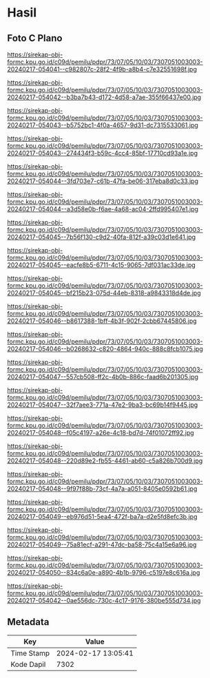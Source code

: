 # Hasil

## Foto C Plano

https://sirekap-obj-formc.kpu.go.id/c09d/pemilu/pdpr/73/07/05/10/03/7307051003003-20240217-054041--c982807c-28f2-4f9b-a8b4-c7e32551698f.jpg

https://sirekap-obj-formc.kpu.go.id/c09d/pemilu/pdpr/73/07/05/10/03/7307051003003-20240217-054042--b3ba7b43-d172-4d58-a7ae-355f66437e00.jpg

https://sirekap-obj-formc.kpu.go.id/c09d/pemilu/pdpr/73/07/05/10/03/7307051003003-20240217-054043--b5752bc1-4f0a-4657-9d31-dc7315533061.jpg

https://sirekap-obj-formc.kpu.go.id/c09d/pemilu/pdpr/73/07/05/10/03/7307051003003-20240217-054043--274434f3-b59c-4cc4-85bf-17710cd93a1e.jpg

https://sirekap-obj-formc.kpu.go.id/c09d/pemilu/pdpr/73/07/05/10/03/7307051003003-20240217-054044--3fd703e7-c61b-47fa-be06-317eba8d0c33.jpg

https://sirekap-obj-formc.kpu.go.id/c09d/pemilu/pdpr/73/07/05/10/03/7307051003003-20240217-054044--a3d58e0b-f6ae-4a68-ac04-2ffd995407e1.jpg

https://sirekap-obj-formc.kpu.go.id/c09d/pemilu/pdpr/73/07/05/10/03/7307051003003-20240217-054045--7b56f130-c9d2-40fa-812f-a39c03d1e641.jpg

https://sirekap-obj-formc.kpu.go.id/c09d/pemilu/pdpr/73/07/05/10/03/7307051003003-20240217-054045--eacfe8b5-6711-4c15-9065-7df031ac33de.jpg

https://sirekap-obj-formc.kpu.go.id/c09d/pemilu/pdpr/73/07/05/10/03/7307051003003-20240217-054045--bf215b23-075d-44eb-8318-a9843318d4de.jpg

https://sirekap-obj-formc.kpu.go.id/c09d/pemilu/pdpr/73/07/05/10/03/7307051003003-20240217-054046--b8617388-1bff-4b3f-902f-2cbb67445806.jpg

https://sirekap-obj-formc.kpu.go.id/c09d/pemilu/pdpr/73/07/05/10/03/7307051003003-20240217-054046--b0268632-c820-4864-940c-888c8fcb1075.jpg

https://sirekap-obj-formc.kpu.go.id/c09d/pemilu/pdpr/73/07/05/10/03/7307051003003-20240217-054047--557cb508-ff2c-4b0b-886c-faad6b201305.jpg

https://sirekap-obj-formc.kpu.go.id/c09d/pemilu/pdpr/73/07/05/10/03/7307051003003-20240217-054047--32f7aee3-771a-47e2-9ba3-bc69b14f9445.jpg

https://sirekap-obj-formc.kpu.go.id/c09d/pemilu/pdpr/73/07/05/10/03/7307051003003-20240217-054048--f05c4197-a26e-4c18-bd7d-74f01072ff92.jpg

https://sirekap-obj-formc.kpu.go.id/c09d/pemilu/pdpr/73/07/05/10/03/7307051003003-20240217-054048--220d89e2-fb55-4461-ab60-c5a826b700d9.jpg

https://sirekap-obj-formc.kpu.go.id/c09d/pemilu/pdpr/73/07/05/10/03/7307051003003-20240217-054048--9f97f88b-73cf-4a7a-a051-8405e0592b61.jpg

https://sirekap-obj-formc.kpu.go.id/c09d/pemilu/pdpr/73/07/05/10/03/7307051003003-20240217-054049--eb976d51-5ea4-472f-ba7a-d2e5fd8efc3b.jpg

https://sirekap-obj-formc.kpu.go.id/c09d/pemilu/pdpr/73/07/05/10/03/7307051003003-20240217-054049--75a81ecf-a291-47dc-ba58-75c4a15e6a96.jpg

https://sirekap-obj-formc.kpu.go.id/c09d/pemilu/pdpr/73/07/05/10/03/7307051003003-20240217-054050--834c6a0e-a890-4b1b-9796-c5197e8c616a.jpg

https://sirekap-obj-formc.kpu.go.id/c09d/pemilu/pdpr/73/07/05/10/03/7307051003003-20240217-054042--0ae556dc-730c-4c17-9176-380be555d734.jpg


## Metadata

| Key        | Value               |
| ---------- | ------------------- |
| Time Stamp | 2024-02-17 13:05:41 |
| Kode Dapil | 7302                |




